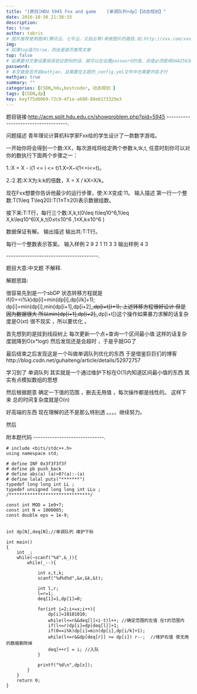 ```yaml
---
title: "[原创]HDU 5945 Fxx and game    [单调队列+dp]【动态规划】"
date: 2016-10-30 21:38:33
description:
toc: true
author: tabris
# 图片推荐使用图床(腾讯云、七牛云、又拍云等)来做图片的路径.如:http://xxx.com/xxx.jpg
img:
# 如果top值为true，则会是首页推荐文章
top: false
# 如果要对文章设置阅读验证密码的话，就可以在设置password的值，该值必须是用SHA256加密后的密码，防止被他人识破
password:
# 本文章是否开启mathjax，且需要在主题的_config.yml文件中也需要开启才行
mathjax: true
summary: ""
categories: [CSDN,hdu,bestcoder, 动态规划 ]
tags: [CSDN,dp]
key: keyf75d6069-72c9-4f1e-a680-80e6173329e3
---
```


题目链接:http://acm.split.hdu.edu.cn/showproblem.php?pid=5945
------------------------------------.

问题描述
青年理论计算机科学家Fxx给的学生设计了一款数字游戏。

一开始你将会得到一个数\:XX，每次游戏将给定两个参数\:k,tk,t, 任意时刻你可以对你的数执行下面两个步骤之一：

1.\:X = X - i(1 <= i <= t)1.X=X−i(1<=i<=t)。

2.\:2.若\:X\:X为\:k\:k的倍数，X = X / kX=X/k。

现在Fxx想要你告诉他最少的运行步骤，使\:X\:X变成\:11。
输入描述
第一行一个整数\:T(1\leq T\leq20)\:T(1≤T≤20)表示数据组数。

接下来\:T\:T行，每行三个数\:X,k,t(0\leq t\leq10^6,1\leq X,k\leq10^6)X,k,t(0≤t≤10^​6​​ ,1≤X,k≤10^​6​​ )

数据保证有解。
输出描述
输出共\:T\:T行。

每行一个整数表示答案。
输入样例
2
9 2 1
11 3 3
输出样例
4
3

---------------------------------------.

题目大意:中文题 不解释.

解题思路:

很容易先到是一个sbDP
状态转移方程就是
if(0==i%k)dp[i]=min(dp[i],dp[i/k]+1);
dp[i]=min(dp[i],min{dp[i+1],dp[i+2],~~,dp[i+t]}+1);
上述转移方程很好设计 但是因为数据很大 所以min{dp[i+1],dp[i+2],~~,dp[i+t]}这个操作如果暴力求解的话复杂度是O(xt) 很不现实 ，所以要优化 。

首先想到的是挂到线段树上 每次更新一个点+查询一个区间最小值 这样的话复杂度就降到O(x*logt) 然后发现还是会超时 ，于是乎就GG了

最后结束之后发现这是一个叫做单调队列优化的东西  于是借鉴巨巨们的博客http://blog.csdn.net/guhaiteng/article/details/52972757

学习到了
单调队列 其实就是一个通过维护下标在O(1)内知道区间最小值的东西
其实有点模拟数组的思想

然后根据题意
确定一下值的范围  ，删去无用值 ，每次操作都是线性的。
这样下来 总的时间复杂度就是O(n)

好高端的东西  现在理解的还不是那么特别透   。。。。继续努力。

然后

附本题代码
------------------------------.
```
# include <bits/stdc++.h>
using namespace std;

# define INF 0x3f3f3f3f
# define pb push_back
# define abs(a) (a)>0?(a):-(a)
# define lalal puts("*******")
typedef long long int LL ;
typedef unsigned long long int LLu ;
/*******************************/

const int MOD = 1e9+7;
const int N = 1000005;
const double eps = 1e-9;


int dp[N],deq[N];//单调队列 维护下标

int main()
{
    int _;
    while(~scanf("%d",&_)){
        while(_--){

            int x,t,k;
            scanf("%d%d%d",&x,&k,&t);

            int l,r;
            l=r=1;
            deq[1]=1,dp[1]=0;

            for(int i=2;i<=x;i++){
                dp[i]=10101010;
                while(l<=r&&deq[l]<i-t)l++; //确定范围的左值 在t的范围内
                if(l<=r)dp[i]=dp[deq[l]]+1;
                if(0==i%k)dp[i]=min(dp[i],dp[i/k]+1);
                while(l<=r&&dp[deq[r]] >= dp[i]) r--;  //维护右值 使无用的数据删除掉
                deq[++r] = i; //入队
            }

            printf("%d\n",dp[x]);
        }
    }
    return 0;
}
```